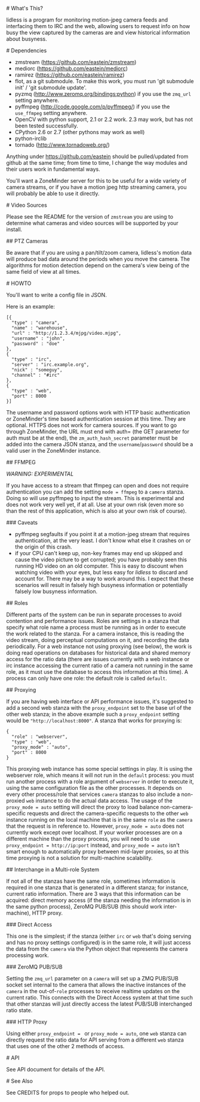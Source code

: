 <A name="toc1-0" title="What's This?" />
# What's This?

lidless is a program for monitoring motion-jpeg camera feeds and interfacing them to IRC and the web, allowing users to request info on how busy the view captured by the cameras are and view historical information about busyness.

<A name="toc1-5" title="Dependencies" />
# Dependencies

* zmstream (https://github.com/eastein/zmstream)
* mediorc (https://github.com/eastein/mediorc)
* ramirez (https://github.com/eastein/ramirez)
* flot, as a git submodule.  To make this work, you must run 'git submodule init' / 'git submodule update'.
* pyzmq (http://www.zeromq.org/bindings:python) if you use the `zmq_url` setting anywhere.
* pyffmpeg (http://code.google.com/p/pyffmpeg/) if you use the `use_ffmpeg` setting anywhere.
* OpenCV with python support, 2.1 or 2.2 work.  2.3 may work, but has not been tested successfully.
* CPython 2.6 or 2.7 (other pythons may work as well)
* python-irclib
* tornado (http://www.tornadoweb.org/)

Anything under https://github.com/eastein should be pulled/updated from github at the same time; from time to time, I change the way modules and their users work in fundamental ways.

You'll want a ZoneMinder server for this to be useful for a wide variety of camera streams, or if you have a motion jpeg http streaming camera, you will probably be able to use it directly.

<A name="toc1-23" title="Video Sources" />
# Video Sources

Please see the README for the version of `zmstream` you are using to determine what cameras and video sources will be supported by your install.

<A name="toc2-28" title="PTZ Cameras" />
## PTZ Cameras

Be aware that if you are using a pan/tilt/zoom camera, lidless's motion data will produce bad data around the periods when you move the camera.  The algorithms for motion detection depend on the camera's view being of the same field of view at all times.

<A name="toc1-33" title="HOWTO" />
# HOWTO

You'll want to write a config file in JSON.

Here is an example:

    [{
      "type" : "camera",
      "name" : "warehouse",
      "url" : "http://1.2.3.4/mjpg/video.mjpg",
      "username" : "john",
      "password" : "doe"
    },
    {
      "type" : "irc",
      "server" : "irc.example.org",
      "nick" : "someguy",
      "channel" : "#irc"
    },
    {
      "type" : "web",
      "port" : 8000
    }]

The username and password options work with HTTP basic authentication or ZoneMinder's time based authentication session at this time.  They are optional.  HTTPS does not work for camera sources.  If you want to go through ZoneMinder, the URL must end with auth= (the GET parameter for auth must be at the end), the `zm_auth_hash_secret` parameter must be added into the camera JSON stanza, and the `username`/`password` should be a valid user in the ZoneMinder instance.

<A name="toc2-60" title="FFMPEG" />
## FFMPEG

*WARNING: EXPERIMENTAL*

If you have access to a stream that ffmpeg can open and does not require authentication you can add the setting `mode = ffmpeg` to a `camera` stanza.  Doing so will use pyffmpeg to input the stream.  This is experimental and does not work very well yet, if at all.  Use at your own risk (even more so than the rest of this application, which is also at your own risk of course).

<A name="toc3-67" title="Caveats" />
### Caveats

* pyffmpeg segfaults if you point it at a motion-jpeg stream that requires authentication, at the very least. I don't know what else it crashes on or the origin of this crash.
* if your CPU can't keep up, non-key frames may end up skipped and cause the video picture to get corrupted; you have probably seen this running HD video on an old computer.  This is easy to discount when watching video with your eyes, but less easy for *lidless* to discard and account for.  There may be a way to work around this.  I expect that these scenarios will result in falsely high busyness information or potentially falsely low busyness information.

<A name="toc2-73" title="Roles" />
## Roles

Different parts of the system can be run in separate processes to avoid contention and performance issues.  Roles are settings in a stanza that specify what role name a process must be running as in order to execute the work related to the stanza.  For a camera instance, this is reading the video stream, doing perceptual computations on it, and recording the data periodically.  For a web instance not using proxying (see below), the work is doing read operations on databases for historical data and shared memory access for the ratio data (there are issues currently with a web instance or irc instance accessing the current ratio of a camera not running in the same role, as it must use the database to access this information at this time).  A process can only have one role: the default role is called `default`.

<A name="toc2-78" title="Proxying" />
## Proxying

If you are having web interface or API performance issues, it's suggested to add a second web stanza with the `proxy_endpoint` set to the base url of the other web stanza; in the above example such a `proxy_endpoint` setting would be `"http://localhost:8000"`.  A stanza that works for proxying is:

    {
      "role" : "webserver",
      "type" : "web",
      "proxy_mode" : "auto",
      "port" : 8000
    }

This proxying web instance has some special settings in play.  It is using the webserver role, which means it will not run in the `default` process: you must run another process with a role argument of `webserver` in order to execute it, using the same configuration file as the other processes.  It depends on every other process/role that services `camera` stanzas to also include a non-proxied `web` instance to do the actual data access.  The usage of the `proxy_mode = auto` setting will direct the proxy to load balance non-camera-specific requests and direct the camera-specific requests to the other `web` instance running on the local machine that is in the same `role` as the `camera` that the request is in reference to.  However, `proxy_mode = auto` does not currently work except over localhost.  If your worker processes are on a different machine than the proxy process, you will need to use `proxy_endpoint = http://ip:port` instead, and `proxy_mode = auto` isn't smart enough to automatically proxy between mid-layer proxies, so at this time proxying is not a solution for multi-machine scalability.

<A name="toc2-92" title="Interchange in a Multi-role System" />
## Interchange in a Multi-role System

If not all of the stanzas have the same role, sometimes information is required in one stanza that is generated in a different stanza; for instance, current ratio information.  There are 3 ways that this information can be acquired: direct memory access (if the stanza needing the information is in the same python process), ZeroMQ PUB/SUB (this should work inter-machine), HTTP proxy.

<A name="toc3-97" title="Direct Access" />
### Direct Access

This one is the simplest; if the stanza (either `irc` or `web` that's doing serving and has no proxy settings configured) is in the same role, it will just access the data from the `camera` via the Python object that represents the camera processing work.

<A name="toc3-102" title="ZeroMQ PUB/SUB" />
### ZeroMQ PUB/SUB

Setting the `zmq_url` parameter on a `camera` will set up a ZMQ PUB/SUB socket set internal to the camera that allows the inactive instances of the `camera` in the out-of-`role` processes to receive realtime updates on the current ratio.  This connects with the Direct Access system at that time such that other stanzas will just directly access the latest PUB/SUB interchanged ratio state.

<A name="toc3-107" title="HTTP Proxy" />
### HTTP Proxy

Using either `proxy_endpoint = ` or `proxy_mode = auto`, one `web` stanza can directly request the ratio data for API serving from a different `web` stanza that uses one of the other 2 methods of access.

<A name="toc1-112" title="API" />
# API

See API document for details of the API.

<A name="toc1-117" title="See Also" />
# See Also

See CREDITS for props to people who helped out.
